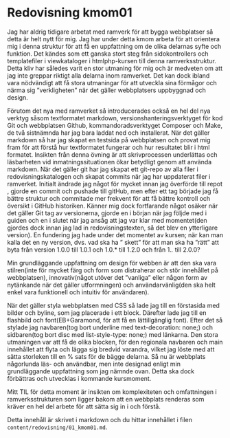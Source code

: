 ---
---
Redovisning kmom01
=========================
Jag har aldrig tidigare arbetat med ramverk för att bygga webbplatser så detta är helt nytt för mig. Jag har under detta kmom arbeta för att orientera mig i denna struktur för att få en uppfattning om de olika delarnas syfte och funktion. Det kändes som ett ganska stort steg från sidokontrollers och templatefiler i viewkataloger i htmlphp-kursen till denna ramverksstruktur. Detta kliv har således varit en stor utmaning för mig och är medveten om att jag inte greppar riktigt alla delarna inom ramverket. Det kan dock ibland vara nödvändigt att få stora utmaningar för att utveckla sina förmågor och närma sig ”verkligheten” när det gäller webbplatsers uppbyggnad och design.

Förutom det nya med ramverket så introducerades också en hel del nya verktyg såsom textformatet markdown, versionshanteringsverktyget för kod Git och webbplatsen Github, kommandoradsverktyget Composer och Make, de två sistnämnda har jag bara laddat ned och installerat. När det gäller markdown så har jag skapat en testsida på webbplatsen och provat mig fram för att förstå hur textformatet fungerar och hur resultatet blir i html formatet. Insikten från denna övning är att skrivprocessen underlättas och läsbarheten vid inmatningssituationen ökar betydligt genom att använda markdown. När det gäller git har jag skapat ett git-repo av alla filer i redovisningskatalogen och skapat commits när jag har uppdaterat filer i ramverket. Initialt ändrade jag något för mycket innan jag överförde till repot , gjorde en commit och pushade till gitHub, men efter ett tag började jag få bättre struktur och commitade mer frekvent  för att få bättre kontroll och översikt i GitHub historiken. Känner mig dock fortfarande något osäker när det gäller Git tag av versionerna, gjorde en i början när jag följde med i guiden och en i slutet när jag ansåg att jag var klar med momentet(den gjordes dock innan jag lad in redovisningstexten, så det blev en ytterligare version). En fundering jag hade under det momentet av kursen; när kan man kalla det en ny version, dvs. vad ska ha ” skett” för att man ska ha ”rätt” att byta från version 1.0.0 till 1.0.1 och 1.0.* till 1.2.0 och från 1.*.* till 2.0.0?

Min grundläggande uppfattning om design för webben är att den ska vara stilren(inte för mycket färg och form som distraherar och stör innehållet på webbplatsen), innovativ(något utöver det ”vanliga” eller någon form av nytänkande när det gäller utformningen) och användarvänlig(den ska helt enkel vara funktionell och intuitiv för användaren).

När det gäller styla webbplatsen med CSS så lade jag till en förstasida med bilder och byline, som jag placerade i ett block. Därefter lade jag till en flashbild och  font(EB+Garamond, för att få en lättillgänglig font). Efter det så stylade jag navbaren(tog bort underline med text-decoration: none;) och sidbaren(tog bort disc med list-style-type: none;) med länkarna. Den stora utmaningen var att få de olika blocken, för den regionala navbaren och main innehållet att flyta och lägga sig bredvid varandra, vilket jag löste med att sätta storleken till en % sats för de bägge delarna.  Så nu är webbplats någorlunda läs- och användbar, men inte designad enligt min grundläggande uppfattning som jag nämnde ovan. Detta ska dock förbättras och utvecklas i kommande kursmoment.

Mitt TIL för detta moment är insikten om komplexiteten och omfattningen i ramverksstrukturen som ligger bakom att en webbplats renderas som kräver en hel del arbete för att sätta sig in i och förstå.

Detta innehåll är skrivet i markdown och du hittar innehållet i filen `content/redovisning/01_kmom01.md`.
